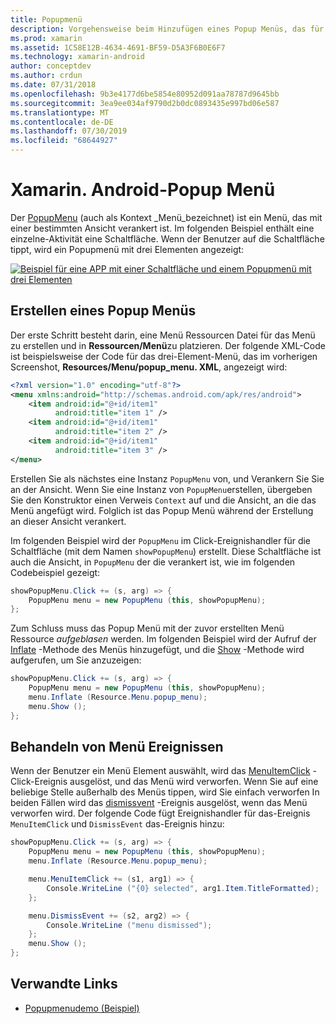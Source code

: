 ```yaml
---
title: Popupmenü
description: Vorgehensweise beim Hinzufügen eines Popup Menüs, das für eine bestimmte Ansicht verankert ist.
ms.prod: xamarin
ms.assetid: 1C58E12B-4634-4691-BF59-D5A3F6B0E6F7
ms.technology: xamarin-android
author: conceptdev
ms.author: crdun
ms.date: 07/31/2018
ms.openlocfilehash: 9b3e4177d6be5854e80952d091aa78787d9645bb
ms.sourcegitcommit: 3ea9ee034af9790d2b0dc0893435e997bd06e587
ms.translationtype: MT
ms.contentlocale: de-DE
ms.lasthandoff: 07/30/2019
ms.locfileid: "68644927"
---
```

# <a name="xamarinandroid-popup-menu"></a>Xamarin. Android-Popup Menü

Der [PopupMenu](xref:Android.Widget.PopupMenu) (auch als Kontext _Menü_bezeichnet) ist ein Menü, das mit einer bestimmten Ansicht verankert ist. Im folgenden Beispiel enthält eine einzelne-Aktivität eine Schaltfläche. Wenn der Benutzer auf die Schaltfläche tippt, wird ein Popupmenü mit drei Elementen angezeigt:

[![Beispiel für eine APP mit einer Schaltfläche und einem Popupmenü mit drei Elementen](popup-menu-images/01-app-example-sml.png)](popup-menu-images/01-app-example.png#lightbox)


## <a name="creating-a-popup-menu"></a>Erstellen eines Popup Menüs

Der erste Schritt besteht darin, eine Menü Ressourcen Datei für das Menü zu erstellen und in **Ressourcen/Menü**zu platzieren. Der folgende XML-Code ist beispielsweise der Code für das drei-Element-Menü, das im vorherigen Screenshot, **Resources/Menu/popup_menu. XML**, angezeigt wird:

```xml
<?xml version="1.0" encoding="utf-8"?>
<menu xmlns:android="http://schemas.android.com/apk/res/android">
    <item android:id="@+id/item1"
          android:title="item 1" />
    <item android:id="@+id/item1"
          android:title="item 2" />
    <item android:id="@+id/item1"
          android:title="item 3" />
</menu>
```

Erstellen Sie als nächstes eine Instanz `PopupMenu` von, und Verankern Sie Sie an der Ansicht. Wenn Sie eine Instanz von `PopupMenu`erstellen, übergeben Sie den Konstruktor einen Verweis `Context` auf und die Ansicht, an die das Menü angefügt wird. Folglich ist das Popup Menü während der Erstellung an dieser Ansicht verankert.

Im folgenden Beispiel wird der `PopupMenu` im Click-Ereignishandler für die Schaltfläche (mit dem Namen `showPopupMenu`) erstellt. Diese Schaltfläche ist auch die Ansicht, in `PopupMenu` der die verankert ist, wie im folgenden Codebeispiel gezeigt:

```csharp
showPopupMenu.Click += (s, arg) => {
    PopupMenu menu = new PopupMenu (this, showPopupMenu);
};
```

Zum Schluss muss das Popup Menü mit der zuvor erstellten Menü Ressource *aufgeblasen* werden. Im folgenden Beispiel wird der Aufruf der [Inflate](xref:Android.Views.LayoutInflater.Inflate*) -Methode des Menüs hinzugefügt, und die [Show](xref:Android.Widget.PopupMenu.Show) -Methode wird aufgerufen, um Sie anzuzeigen:

```csharp
showPopupMenu.Click += (s, arg) => {
    PopupMenu menu = new PopupMenu (this, showPopupMenu);
    menu.Inflate (Resource.Menu.popup_menu);
    menu.Show ();
};
```


## <a name="handling-menu-events"></a>Behandeln von Menü Ereignissen

Wenn der Benutzer ein Menü Element auswählt, wird das [MenuItemClick](xref:Android.Widget.PopupMenu.MenuItemClick) -Click-Ereignis ausgelöst, und das Menü wird verworfen. Wenn Sie auf eine beliebige Stelle außerhalb des Menüs tippen, wird Sie einfach verworfen In beiden Fällen wird das [dismissvent](xref:Android.Widget.PopupMenu.Dismiss) -Ereignis ausgelöst, wenn das Menü verworfen wird. Der folgende Code fügt Ereignishandler für das-Ereignis `MenuItemClick` und `DismissEvent` das-Ereignis hinzu:

```csharp
showPopupMenu.Click += (s, arg) => {
    PopupMenu menu = new PopupMenu (this, showPopupMenu);
    menu.Inflate (Resource.Menu.popup_menu);

    menu.MenuItemClick += (s1, arg1) => {
        Console.WriteLine ("{0} selected", arg1.Item.TitleFormatted);
    };

    menu.DismissEvent += (s2, arg2) => {
        Console.WriteLine ("menu dismissed");
    };
    menu.Show ();
};
```



## <a name="related-links"></a>Verwandte Links

- [Popupmenudemo (Beispiel)](https://docs.microsoft.com/samples/xamarin/monodroid-samples/popupmenudemo)
